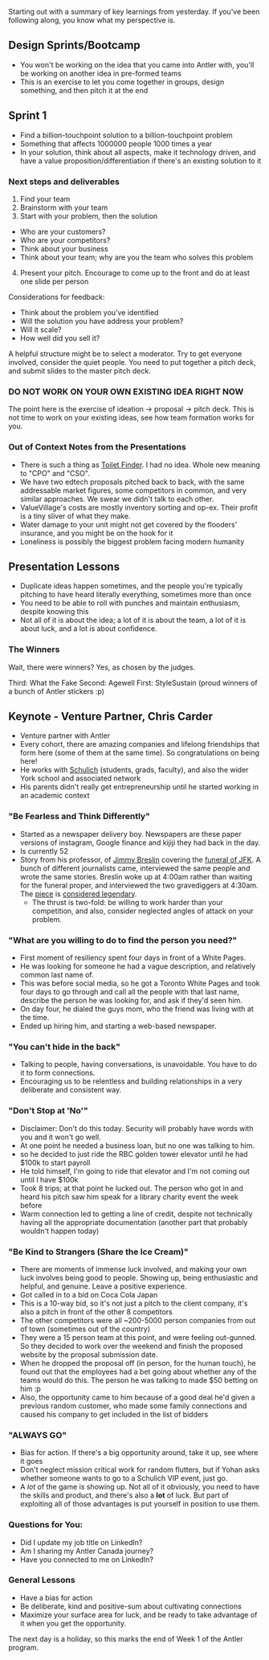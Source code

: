 Starting out with a summary of key learnings from yesterday. If you've been following along, you know what my perspective is.

## Design Sprints/Bootcamp

- You won't be working on the idea that you came into Antler with, you'll be working on another idea in pre-formed teams
- This is an exercise to let you come together in groups, design something, and then pitch it at the end

## Sprint 1

- Find a billion-touchpoint solution to a billion-touchpoint problem
- Something that affects 1000000 people 1000 times a year
- In your solution, think about all aspects, make it technology driven, and have a value proposition/differentiation if there's an existing solution to it

### Next steps and deliverables

1. Find your team
2. Brainstorm with your team
3. Start with your problem, then the solution
  - Who are your customers?
  - Who are your competitors?
  - Think about your business
  - Think about your team; why are you the team who solves this problem
4. Present your pitch. Encourage to come up to the front and do at least one slide per person

Considerations for feedback:
  - Think about the problem you've identified
  - Will the solution you have address your problem?
  - Will it scale?
  - How well did you sell it?
  
A helpful structure might be to select a moderator. Try to get everyone involved, consider the quiet people. You need to put together a pitch deck, and submit slides to the master pitch deck.

### DO NOT WORK ON YOUR OWN EXISTING IDEA RIGHT NOW

The point here is the exercise of ideation -> proposal -> pitch deck. This is not time to work on your existing ideas, see how team formation works for you.

### Out of Context Notes from the Presentations

- There is such a thing as [Toilet Finder](http://toiletfinder.net/). I had no idea. Whole new meaning to "CPO" and "CSO".
- We have two edtech proposals pitched back to back, with the same addressable market figures, some competitors in common, and very similar approaches. We swear we didn't talk to each other.
- ValueVillage's costs are mostly inventory sorting and op-ex. Their profit is a tiny sliver of what they make.
- Water damage to your unit might not get covered by the flooders' insurance, and you might be on the hook for it
- Loneliness is possibly the biggest problem facing modern humanity

## Presentation Lessons

- Duplicate ideas happen sometimes, and the people you're typically pitching to have heard literally everything, sometimes more than once
- You need to be able to roll with punches and maintain enthusiasm, despite knowing this
- Not all of it is about the idea; a lot of it is about the team, a lot of it is about luck, and a lot is about confidence.

### The Winners

Wait, there were winners? Yes, as chosen by the judges.

Third: What the Fake
Second: Agewell
First: StyleSustain (proud winners of a bunch of Antler stickers :p)

## Keynote - Venture Partner, Chris Carder

- Venture partner with Antler
- Every cohort, there are amazing companies and lifelong friendships that form here (some of them at the same time). So congratulations on being here!
- He works with [Schulich](https://schulich.yorku.ca/) (students, grads, faculty), and also the wider York school and associated network
- His parents didn't really get entrepreneurship until he started working in an academic context

### "Be Fearless and Think Differently"

- Started as a newspaper delivery boy. Newspapers are these paper versions of instagram, Google finance and kijiji they had back in the day.
- Is currently 52
- Story from his professor, of [Jimmy Breslin](https://en.wikipedia.org/wiki/Jimmy_Breslin) covering the [funeral of JFK](https://en.wikipedia.org/wiki/State_funeral_of_John_F._Kennedy). A bunch of different journalists came, interviewed the same people and wrote the same stories. Breslin woke up at 4:00am rather than waiting for the funeral proper, and interviewed the two gravediggers at 4:30am. The [piece](https://ccnyintroductiontojournalism.com/2022/04/06/jimmy-breslins-grave-digger-story/) is [considered legendary](https://www.thedailybeast.com/jimmy-breslin-on-jfks-assassination-two-classic-columns).
  - The thrust is two-fold: be willing to work harder than your competition, and also, consider neglected angles of attack on your problem.

### "What are you willing to do to find the person you need?"

- First moment of resiliency spent four days in front of a White Pages. 
- He was looking for someone he had a vague description, and relatively common last name of. 
- This was before social media, so he got a Toronto White Pages and took four days to go through and call all the people with that last name, describe the person he was looking for, and ask if they'd seen him. 
- On day four, he dialed the guys mom, who the friend was living with at the time. 
- Ended up hiring him, and starting a web-based newspaper.

### "You can't hide in the back"

- Talking to people, having conversations, is unavoidable. You have to do it to form connections.
- Encouraging us to be relentless and building relationships in a very deliberate and consistent way.

### "Don't Stop at 'No'"

- Disclaimer: Don't do this today. Security will probably have words with you and it won't go well.
- At one point he needed a business loan, but no one was talking to him.
- so he decided to just ride the RBC golden tower elevator until he had $100k to start payroll
- He told himself, I'm going to ride that elevator and I'm not coming out until I have $100k
- Took 8 trips; at that point he lucked out. The person who got in and heard his pitch saw him speak for a library charity event the week before
- Warm connection led to getting a line of credit, despite not technically having all the appropriate documentation (another part that probably wouldn't happen today)

### "Be Kind to Strangers (Share the Ice Cream)"

- There are moments of immense luck involved, and making your own luck involves being good to people. Showing up, being enthusiastic and helpful, and genuine. Leave a positive experience.
- Got called in to a bid on Coca Cola Japan
- This is a 10-way bid, so it's not just a pitch to the client company, it's also a pitch in front of the other 8 competitors
- The other competitors were all ~200-5000 person companies from out of town (sometimes out of the country)
- They were a 15 person team at this point, and were feeling out-gunned. So they decided to work over the weekend and finish the proposed website by the proposal submission date.
- When he dropped the proposal off (in person, for the human touch), he found out that the employees had a bet going about whether any of the teams would do this. The person he was talking to made $50 betting on him :p
- Also, the opportunity came to him because of a good deal he'd given a previous random customer, who made some family connections and caused his company to get included in the list of bidders

### "ALWAYS GO"

- Bias for action. If there's a big opportunity around, take it up, see where it goes
- Don't neglect mission critical work for random flutters, but if Yohan asks whether someone wants to go to a Schulich VIP event, just go.
- A _lot_ of the game is showing up. Not all of it obviously, you need to have the skills and product, and there's also a **lot** of luck. But part of exploiting all of those advantages is put yourself in position to use them.

### Questions for You:

- Did I update my job title on LinkedIn?
- Am I sharing my Antler Canada journey?
- Have you connected to me on LinkedIn?

### General Lessons

- Have a bias for action
- Be deliberate, kind and positive-sum about cultivating connections
- Maximize your surface area for luck, and be ready to take advantage of it when you get the opportunity.

The next day is a holiday, so this marks the end of Week 1 of the Antler program.
